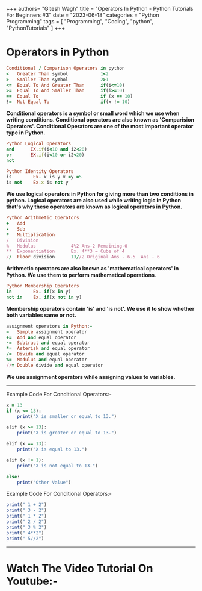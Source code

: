 +++
authors= "Gitesh Wagh"
title = "Operators In Python - Python Tutorials For Beginners #3"
date = "2023-06-18"
categories = "Python Programming"
tags = [
 "Programming", 
 "Coding",
 "python",
 "PythonTutorials"
]
+++

# Operators in Python 
```ruby
Conditional / Comparison Operators in python
<   Greater Than symbol            1<2
>   Smaller Than symbol            2>1
<=  Equal To And Greater Than      if(i<=10)
>=  Equal To And Smaller Than      if(i>=10)
==  Equal To                       if (x == 10)
!=  Not Equal To                   if(x != 10)
```
**Conditional operators is a symbol or small word which we use when writing conditions. Conditional operators are also known as 'Comparision Operators'. Conditional Operators are one of the most important operator type in Python.**

```ruby
Python Logical Operators
and      EX.if(i<10 and i2<20)
or       EX.if(i<10 or i2<20)
not      
```

```ruby
Python Identity Operators
is        Ex. x is y x =y =5
is not    Ex.x is not y
```
**We use logical operators in Python for giving more than two conditions in python. Logical operators are also used while writing logic in Python that's why these operators are known as logical operators in Python.** 

```ruby
Python Arithmetic Operators
+   Add  
-   Sub
*   Multiplication
/   Division
%	Modulus		        4%2 Ans-2 Remaining-0
**  Exponentiation		Ex. 4**3 = Cube of 4
//  Floor division	    13//2 Original Ans - 6.5  Ans - 6
```
**Arithmetic operators are also known as 'mathematical operators' in Python. We use them to perform mathematical operations**.
```ruby
Python Membership Operators
in 		  Ex. if(x in y)	
not in	  Ex. if(x not in y)
```
**Membership operators contain 'is' and 'is not'. We use it to show whether both variables same or not.**

```ruby
assignment operators in Python:- 
=   Simple assignment operator 
+=  Add and equal operator
-=  Subtract and equal operator 
*=  Asterisk and equal operator
/=  Divide and equal operator 
%=  Modulus and equal operator 
//= Double divide and equal operator 
```
**We use assignment operators while assigning values to variables.**

-----------------------------


Example Code For Conditional Operators:-
```ruby
x = 13
if (x <= 13):
    print("X is smaller or equal to 13.")

elif (x >= 13):
    print("X is greater or equal to 13.")

elif (x == 13):
    print("X is equal to 13.")

elif (x != 1):
    print("X is not equal to 13.")

else:
    print("Other Value")
```

Example Code For Conditional Operators:-
```ruby
print(" 1 + 2")
print(" 3 - 2")
print(" 1 * 2")
print(" 2 / 2")
print(" 3 % 2")
print(" 4**2")
print(" 5//2")
```
------------
# Watch The Video Tutorial On Youtube:-
